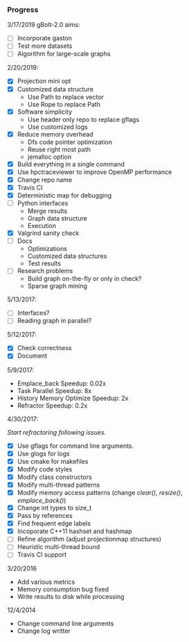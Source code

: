 ### Progress

3/17/2019 gBolt-2.0 aims:
- [ ] Incorporate gaston
- [ ] Test more datasets
- [ ] Algorithm for large-scale graphs

2/20/2019:

- [x] Projection mini opt
- [x] Customized data structure
  - Use Path to replace vector
  - Use Rope to replace Path
- [x] Software simplicity
  - Use header only repo to replace gflags
  - Use customized logs
- [x] Reduce memory overhead
  - Dfs code pointer optimization
  - Reuse right most path
  - jemalloc option
- [x] Build everything in a single command
- [x] Use hpctraceviewer to improve OpenMP performance
- [x] Change repo name
- [x] Travis CI
- [x] Deterministic map for debugging
- [ ] Python interfaces
  - Merge results
  - Graph data structure
  - Execution
- [x] Valgrind sanity check
- [ ] Docs
  - Optimizations
  - Customized data structures
  - Test results
- [ ] Research problems
  - Build graph on-the-fly or only in check?
  - Sparse graph mining

5/13/2017:

- [ ] Interfaces?
- [ ] Reading graph in parallel?

5/12/2017:

- [x] Check correctness
- [x] Document

5/9/2017:

- Emplace_back Speedup: 0.02x
- Task Parallel Speedup: 8x
- History Memory Optimize Speedup: 2x
- Refractor Speedup: 0.2x

4/30/2017:

*Start refractoring following issues.*

- [x] Use gflags for command line arguments.
- [x] Use glogs for logs
- [x] Use cmake for makefiles
- [x] Modify code styles
- [x] Modify class constructors
- [x] Modify multi-thread patterns
- [x] Modify memory access patterns (change *clear()*, *resize()*, *emplace_back()*)
- [x] Change int types to size_t
- [x] Pass by references
- [x] Find frequent edge labels
- [x] Incoporate C++11 hashset and hashmap 
- [ ] Refine algorithm (adjust projectionmap structures)
- [ ] Heuristic multi-thread bound
- [ ] Travis CI support

3/20/2016

- Add various metrics
- Memory consumption bug fixed
- Write results to disk while processing

12/4/2014

- Change command line arguments
- Change log writter
